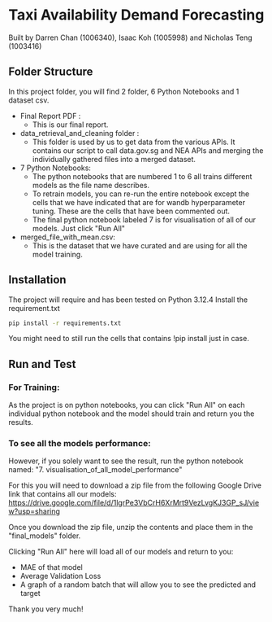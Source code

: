 # Taxi Availability Demand Forecasting

Built by Darren Chan (1006340), Isaac Koh (1005998) and Nicholas Teng (1003416)

## Folder Structure

In this project folder, you will find 2 folder, 6 Python Notebooks and 1 dataset csv.
- Final Report PDF :
    - This is our final report.
- data_retrieval_and_cleaning folder :
    - This folder is used by us to get data from the various APIs. It contains our script to call data.gov.sg and NEA APIs and merging the individually gathered files into a merged dataset.
- 7 Python Notebooks:
    - The python notebooks that are numbered 1 to 6 all trains different models as the file name describes.
    - To retrain models, you can re-run the entire notebook except the cells that we have indicated that are for wandb hyperparameter tuning. These are the cells that have been commented out.
    - The final python notebook labeled 7 is for visualisation of all of our models. Just click "Run All"
- merged_file_with_mean.csv:
    - This is the dataset that we have curated and are using for all the model training.

## Installation

The project will require and has been tested on Python 3.12.4
Install the requirement.txt

```sh
pip install -r requirements.txt
```

You might need to still run the cells that contains !pip install just in case.

## Run and Test

### For Training:
As the project is on python notebooks, you can click "Run All" on each individual python notebook and the model should train and return you the results.


### To see all the models performance:
However, if you solely want to see the result, run the python notebook named: "7. visualisation_of_all_model_performance"

For this you will need to download a zip file from the following Google Drive link that contains all our models:
https://drive.google.com/file/d/1lgrPe3VbCrH6XrMrt9VezLvgKJ3GP_sJ/view?usp=sharing

Once you download the zip file, unzip the contents and place them in the "final_models" folder.

Clicking "Run All" here will load all of our models and return to you:
- MAE of that model
- Average Validation Loss
- A graph of a random batch that will allow you to see the predicted and target  

Thank you very much!